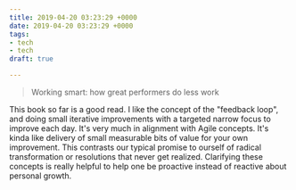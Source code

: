 ```yaml
---
title: 2019-04-20 03:23:29 +0000
date: 2019-04-20 03:23:29 +0000
tags:
- tech
- tech
draft: true

---
```

> Working smart: how great performers do less work

This book so far is a good read. I like the concept of the "feedback loop", and doing small iterative improvements with a targeted narrow focus to improve each day. It's very much in alignment with Agile concepts. It's kinda like delivery of small measurable bits of value for your own improvement. This contrasts our typical promise to ourself of radical transformation or resolutions that never get realized. Clarifying these concepts is really helpful to help one be proactive instead of reactive about personal growth.
